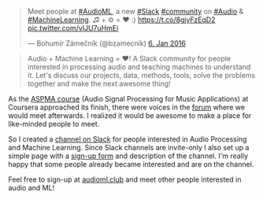 <!--
.. title: #AudioML Slack
.. slug: audioml-slack
.. date: 2016-01-10 00:10:49 UTC+01:00
.. tags:
.. category:
.. link:
.. description:
.. type: text
-->

<blockquote class="twitter-tweet" lang="cs"><p lang="en" dir="ltr">Meet people at <a href="https://twitter.com/hashtag/AudioML?src=hash">#AudioML</a>, a new <a href="https://twitter.com/hashtag/Slack?src=hash">#Slack</a> <a href="https://twitter.com/hashtag/community?src=hash">#community</a> on <a href="https://twitter.com/hashtag/Audio?src=hash">#Audio</a> &amp; <a href="https://twitter.com/hashtag/MachineLearning?src=hash">#MachineLearning</a>. ♫ + ⚙ = ♥ :) <a href="https://t.co/8gjyFzEqD2">https://t.co/8gjyFzEqD2</a> <a href="https://t.co/vIJU7uHmEi">pic.twitter.com/vIJU7uHmEi</a></p>&mdash; Bohumír Zámečník (@bzamecnik) <a href="https://twitter.com/bzamecnik/status/684839426271350784">6. Jan 2016</a></blockquote>
<script async src="//platform.twitter.com/widgets.js" charset="utf-8"></script>

> Audio + Machine Learning = ♥!
> A Slack community for people interested in processing audio and teaching machines to understand it. Let's discuss our projects, data, methods, tools, solve the problems together and make the next awesome thing!

As the [ASPMA course](https://class.coursera.org/audio-002) (Audio Signal Processing for Music Applications) at Coursera approached its finish, there were voices in the [forum](https://class.coursera.org/audio-002/forum) where we would meet afterwards. I realized it would be awesome to make a place for like-minded people to meet.

So I created a [channel on Slack](https://audio-ml.slack.com) for people interested in Audio Processing and Machine Learning. Since Slack channels are invite-only I also set up a simple page with a [sign-up form](http://audioml.club) and description of the channel. I'm really happy that some people already became interested and are on the channel.

Feel free to sign-up at [audioml.club](http://audioml.club) and meet other people interested in audio and ML!
